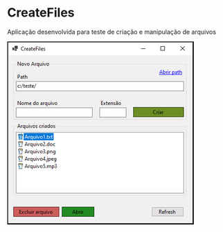 # CreateFiles
Aplicação desenvolvida para teste de criação e manipulação de arquivos

![CreateFiles](https://github.com/GiovaniDaSilva/CreateFiles/blob/main/CreateFiles/App.PNG)
